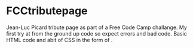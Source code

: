 # FCCtributepage
Jean-Luc Picard tribute page as part of a Free Code Camp challange. My first try at from the ground up code so expect errors and bad code.
Basic HTML code and abit of CSS in the form of <style> </style>.
